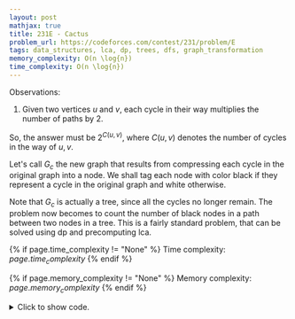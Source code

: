 ```yaml
---
layout: post
mathjax: true
title: 231E - Cactus
problem_url: https://codeforces.com/contest/231/problem/E
tags: data_structures, lca, dp, trees, dfs, graph_transformation
memory_complexity: O(n \log{n})
time_complexity: O(n \log{n})
---
```


Observations:
1. Given two vertices $u$ and $v$, each cycle in their way multiplies the
number of paths by 2.

So, the answer must be $2^{C(u, v)}$, where $C(u, v)$ denotes the number of
cycles in the way of $u, v$.

Let's call $G_c$ the new graph that results from compressing each cycle in
the original graph into a node. We shall tag each node with color black if
they represent a cycle in the original graph and white otherwise.

Note that $G_c$ is actually a tree, since all the cycles no longer remain.
The problem now becomes to count the number of black nodes in a path between
two nodes in a tree. This is a fairly standard problem, that can be solved
using dp and precomputing lca.


{% if page.time_complexity != "None" %}
Time complexity: ${{ page.time_complexity }}$
{% endif %}

{% if page.memory_complexity != "None" %}
Memory complexity: ${{ page.memory_complexity }}$
{% endif %}

<details>
<summary>
<p style="display:inline">Click to show code.</p>
</summary>
```cpp
{% raw %}
using namespace std;
using ll = long long;
using ii = pair<int, int>;
using vi = vector<int>;
using mint = atcoder::modint1000000007;
struct LCA
{
    using vi = vector<int>;
    using Tree = vector<vi>;
    int n;
    vector<vi> up;
    vi tin, tout;
    LCA(const Tree &g) : n(g.size()), up(n, vi(log2(n) + 2)), tin(n), tout(n)
    {
        int timer = 0;
        preprocess(g, 0, 0, timer);
    }
    void preprocess(const Tree &g, int u, int p, int &timer)
    {
        tin[u] = ++timer;
        up[u][0] = p;
        for (int i = 1, height = up[0].size(); i < height; ++i)
            up[u][i] = up[up[u][i - 1]][i - 1];
        for (int v : g[u])
            if (v != p)
                preprocess(g, v, u, timer);
        tout[u] = ++timer;
    }
    bool is_ancestor(int u, int v) const
    {
        return tin[u] <= tin[v] and tout[u] >= tout[v];
    }
    int ancestor(int u, int k) const
    {
        int i;
        while (k)
        {
            i = 8 * sizeof(k) - __builtin_clz(k) - 1;
            u = up[u][i];
            k ^= 1LL << i;
        }
        if (u == 0)
            return -1;
        return u;
    }
    int lca(int u, int v) const
    {
        if (is_ancestor(u, v))
            return u;
        if (is_ancestor(v, u))
            return v;
        for (int i = up[0].size() - 1; i >= 0; --i)
            if (!is_ancestor(up[u][i], v))
                u = up[u][i];
        return up[u][0];
    }
    int operator()(int u, int v) const { return lca(u, v); }
};
template <typename T>
using Graph = vector<vector<T>>;
tuple<Graph<int>, vector<int>, vector<bool>> compress_graph(Graph<int> g,
                                                            vector<ii> edges)
{
    using DSU = atcoder::dsu;
    int n = g.size();
    DSU dsu(n);
    vi parent(n), color(n, 0);
    function<void(int, int)> dfs = [&](int u, int p) {
        color[u] = 1;
        parent[u] = p;
        for (auto v : g[u])
        {
            if (v == p)
                continue;
            if (color[v] == 1)
                for (int i = u; i != parent[v]; i = parent[i])
                    dsu.merge(v, i);
            else if (color[v] == 0)
                dfs(v, u);
        }
        color[u] = 2;
    };
    dfs(0, 0);
    auto components = dsu.groups();
    int nc = components.size();
    Graph<int> gc(nc);
    vector<int> id(n);
    vector<bool> in_cycle(nc, false);
    for (int i = 0; i < nc; ++i)
    {
        if (components[i].size() > 1)
            in_cycle[i] = true;
        for (auto u : components[i])
            id[u] = i;
    }
    transform(begin(edges), end(edges), begin(edges), [&id](ii uv) {
        return ii{id[uv.first], id[uv.second]};
    });
    edges.erase(
        remove_if(begin(edges), end(edges), [](ii uv) { return uv.first == uv.second; }),
        edges.end());
    sort(begin(edges), end(edges));
    edges.resize(distance(edges.begin(), unique(begin(edges), end(edges))));
    for (auto [u, v] : edges)
        gc[u].push_back(v), gc[v].push_back(u);
    return {gc, id, in_cycle};
}
vector<int> compute_dp(const Graph<int> g, vector<bool> black)
{
    vector<int> dp(begin(black), end(black));
    function<void(int, int)> dfs = [&](int u, int p) {
        for (auto v : g[u])
        {
            if (v == p)
                continue;
            dp[v] += dp[u];
            dfs(v, u);
        }
    };
    dfs(0, 0);
    return dp;
}
int main(void)
{
    ios::sync_with_stdio(false), cin.tie(NULL);
    int n, m;
    cin >> n >> m;
    Graph<int> g(n);
    vector<ii> edges(m);
    for (int i = 0; i < m; ++i)
    {
        int u, v;
        cin >> u >> v, u--, v--;
        g[u].push_back(v);
        g[v].push_back(u);
        edges[i] = {u, v};
    }
    auto [gc, id, black] = compress_graph(g, edges);
    auto dp = compute_dp(gc, black);
    LCA lca(gc);
    int k;
    cin >> k;
    while (k--)
    {
        int u, v;
        cin >> u >> v, u--, v--;
        u = id[u], v = id[v];
        int l = lca(u, v);
        int cnt = dp[u] + dp[v] - 2 * dp[l] + black[l];
        auto ans = mint(2).pow(cnt).val();
        cout << ans << endl;
    }
    return 0;
}

{% endraw %}
```
</details>

